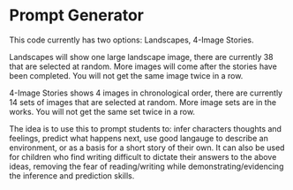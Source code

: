 # Prompt Generator

This code currently has two options: Landscapes, 4-Image Stories. 

Landscapes will show one large landscape image, there are currently 38 that are selected at random. More images will come after the stories have been completed. You will not get the same image twice in a row.

4-Image Stories shows 4 images in chronological order, there are currently 14 sets of images that are selected at random. More image sets are in the works. You will not get the same set twice in a row.

The idea is to use this to prompt students to: infer characters thoughts and feelings, predict what happens next, use good langauge to describe an environment, or as a basis for a short story of their own. It can also be used for children who find writing difficult to dictate their answers to the above ideas, removing the fear of reading/writing while demonstrating/evidencing the inference and prediction skills.
